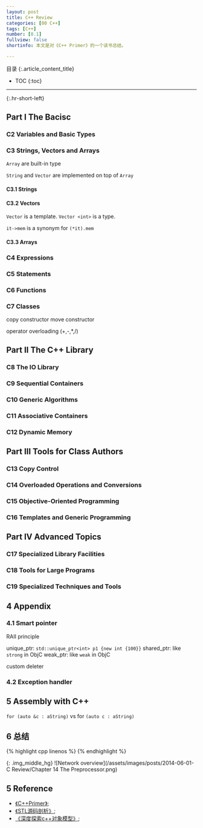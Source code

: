 ```yaml
---
layout: post
title: C++ Review
categories: [00 C++]
tags: [C++]
number: [0.1]
fullview: false
shortinfo: 本文是对《C++ Primer》的一个读书总结。

---
```

目录
{:.article_content_title}


* TOC
{:toc}

---
{:.hr-short-left}

## Part I The Bacisc ##

### C2 Variables and Basic Types

### C3 Strings, Vectors and Arrays

`Array` are built-in type

`String` and `Vector` are implemented on top of `Array`

#### C3.1 Strings

#### C3.2 Vectors

`Vector` is a template.
`Vector <int>` is a type.

`it->mem` is a synonym for `(*it).mem`

#### C3.3 Arrays

### C4 Expressions

### C5 Statements

### C6 Functions

### C7 Classes

copy constructor
move constructor

operator overloading (+,-,*,/)

## Part II The C++ Library

### C8 The IO Library

### C9 Sequential Containers

### C10 Generic Algorithms

### C11 Associative Containers

### C12 Dynamic Memory

## Part III Tools for Class Authors

### C13 Copy Control

### C14 Overloaded Operations and Conversions

### C15 Objective-Oriented Programming

### C16 Templates and Generic Programming

## Part IV Advanced Topics

### C17 Specialized Library Facilities

### C18 Tools for Large Programs

### C19 Specialized Techniques and Tools


## 4 Appendix

### 4.1 Smart pointer

RAII principle

unique_ptr: `std::unique_ptr<int> p1 {new int {100}}`
shared_ptr: like `strong` in ObjC
weak_ptr: like `weak` in ObjC

custom deleter

### 4.2 Exception handler

## 5 Assembly with C++

`for (auto &c : aString)` vs for `(auto c : aString)`


## 6 总结 ##

{% highlight cpp linenos %}
{% endhighlight %}

{: .img_middle_hg}
![Network overview](/assets/images/posts/2014-06-01-C Review/Chapter 14 The Preprocessor.png)


## 5 Reference ##

- [《C++Primer》](https://book.douban.com/subject/24089577/);
- [《STL源码剖析》](https://book.douban.com/subject/1110934/);
- [《深度探索c++对象模型》](https://book.douban.com/subject/10427315/);



